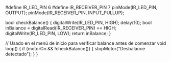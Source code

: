 
#define IR_LED_PIN 6
#define IR_RECEIVER_PIN 7
pinMode(IR_LED_PIN, OUTPUT);
pinMode(IR_RECEIVER_PIN, INPUT_PULLUP);

bool checkBalance() {
    digitalWrite(IR_LED_PIN, HIGH);
    delay(10);
    bool inBalance = digitalRead(IR_RECEIVER_PIN) == HIGH;
    digitalWrite(IR_LED_PIN, LOW);
    return inBalance;
}

// Usado en el menú de inicio para verificar balance antes de comenzar
void loop() {
    if (motorOn && !checkBalance()) {
        stopMotor("Desbalance detectado");
    }
}
